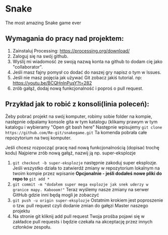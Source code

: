 # Snake
The most amazing Snake game ever

## Wymagania do pracy nad projektem:

1. Zainstaluj Processing: https://processing.org/download/
2. Zaloguj się na swój github.
3. Wyślij mi wiadomość ze swoją nazwą konta na github to dodam cię jako "collaborator".
4. Jeśli masz fajny pomysł co dodać do naszej gry napisz o tym w Issues.
5. Jeśli nie masz pojęcia jak używać Git zobacz jakiś tutorial. np: https://youtu.be/BCQHnlnPusY?t=282
6. zrób gałąź, dodaj nową funkcjonalność i poproś o pull request.

## Przykład jak to robić z konsoli(linia poleceń):
Żeby pobrać projekt na swój komputer, robimy sobie folder na kompie, następnie odpalamy konsole gita w tym katalogu (klikamy prawym w tym katalogu i wybieramy "Open git bash here"
Następnie wpisujemy 
`git clone https://github.com/Re-git/snakegame.git`
Ta komenda pobrała całe repozytorium na twoj komputer.

Jeśli chcesz rozpocząć pracę nad nową funkcjonalnością (dopisać trochę kodu)
Najpierw zrób nową gałąź, nazwij ją np. super-eksplozje
1. `git checkout -b super-eksplozje`
następnie zakoduj super eksplozje. Jeśli wszystko działa to zatwierdź zmiany w repozytorium lokalnym na twoim kompie przez wpisanie
**Opcjonalnie - jeśli dodałeś nowe pliki do repo to** `git add *` 
2. `git commit -m "dodałem super mega explozje jak snek uderzy w granice mapy. Kabooom!"`
Teraz wyślemy nasze zmiany na serwer GitHub gdzie inni będą mogli je zobaczyć
3. `git push -u origin super-eksplozje`
Ostatnim krokiem jest poproszenie o tzw. pull request czyli dodanie zmian do gałęzi Master naszego projektu
4. Na stronie git kliknij add pull request
Twoja prośba pojawi się w zakładce pull requests i będzie czekała na akceptację przez innych członków zespołu.
